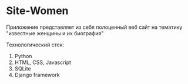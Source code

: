 # Site-Women

Приложение представляет из себя полоценный веб сайт на тематику "известные женщины и их биография"

Технологический стек:
1) Python
2) HTML, CSS, Javascript
3) SQLite
4) Django framework
